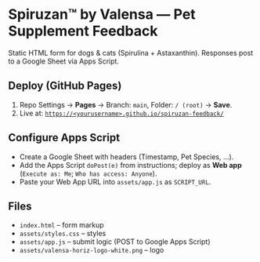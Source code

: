# Spiruzan™ by Valensa — Pet Supplement Feedback

Static HTML form for dogs & cats (Spirulina + Astaxanthin). Responses post to a Google Sheet via Apps Script.

## Deploy (GitHub Pages)
1. Repo Settings → **Pages** → Branch: `main`, Folder: `/ (root)` → **Save**.
2. Live at: [`https://<yourusername>.github.io/spiruzan-feedback/`](https://github.com/anuragpande1977/Spiruzan_User_Feedback)

## Configure Apps Script
- Create a Google Sheet with headers (Timestamp, Pet Species, ...).
- Add the Apps Script `doPost(e)` from instructions; deploy as **Web app** (`Execute as: Me`; `Who has access: Anyone`).
- Paste your Web App URL into `assets/app.js` as `SCRIPT_URL`.

## Files
- `index.html` – form markup
- `assets/styles.css` – styles
- `assets/app.js` – submit logic (POST to Google Apps Script)
- `assets/valensa-horiz-logo-white.png` – logo
